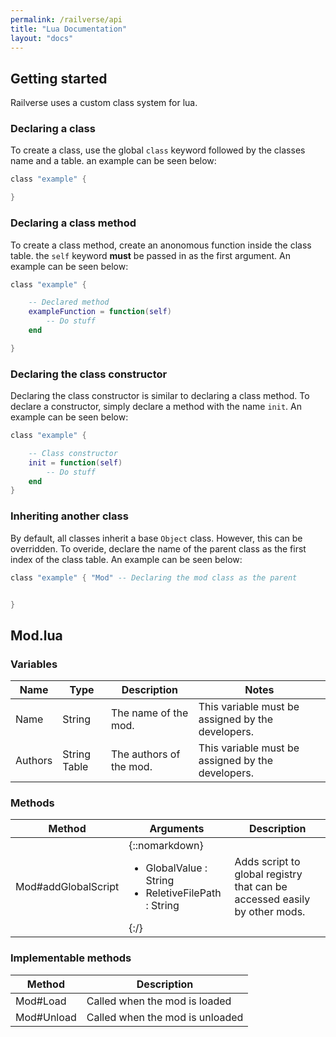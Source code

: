 ```yaml
---
permalink: /railverse/api
title: "Lua Documentation"
layout: "docs"
---
```


## Getting started
Railverse uses a custom class system for lua.

### Declaring a class
To create a class, use the global ``class`` keyword followed by the classes name and a table. an example can be seen below:
```lua
class "example" {

}
```
### Declaring a class method
To create a class method, create an anonomous function inside the class table. the ``self`` keyword **must** be passed in as the first argument. An example can be seen below:
```lua
class "example" {

    -- Declared method
    exampleFunction = function(self)
        -- Do stuff
    end

}
```
### Declaring the class constructor
Declaring the class constructor is similar to declaring a class method. To declare a constructor, simply declare a method with the name ``init``. An example can be seen below:
```lua
class "example" {

    -- Class constructor
    init = function(self)
        -- Do stuff
    end
}
```
### Inheriting another class
By default, all classes inherit a base ``Object`` class. However, this can be overridden. To overide, declare the name of the parent class as the first index of the class table. An example can be seen below:
```lua
class "example" { "Mod" -- Declaring the mod class as the parent


}
```


## Mod.lua

### Variables

| Name | Type | Description | Notes |
|------|------|-------------|-------|
| Name | String |The name of the mod. | This variable must be assigned by the developers. |
| Authors | String Table | The authors of the mod. | This variable must be assigned by the developers.

### Methods

| Method | Arguments | Description |
|--------|-----------|-------------|
| Mod#addGlobalScript | {::nomarkdown}<div><ul> <li> GlobalValue : String </li><li>ReletiveFilePath : String</li></ul></div>{:/}| Adds script to global registry that can be accessed easily by other mods. |

### Implementable methods

| Method | Description |
|--------|-------------|
| Mod#Load | Called when the mod is loaded |
| Mod#Unload | Called when the mod is unloaded 